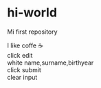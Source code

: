 # hi-world
Mi first repository

I like coffe ☕ <br>
click edit<br>
white name,surname,birthyear<br>
click submit<br>
clear input
